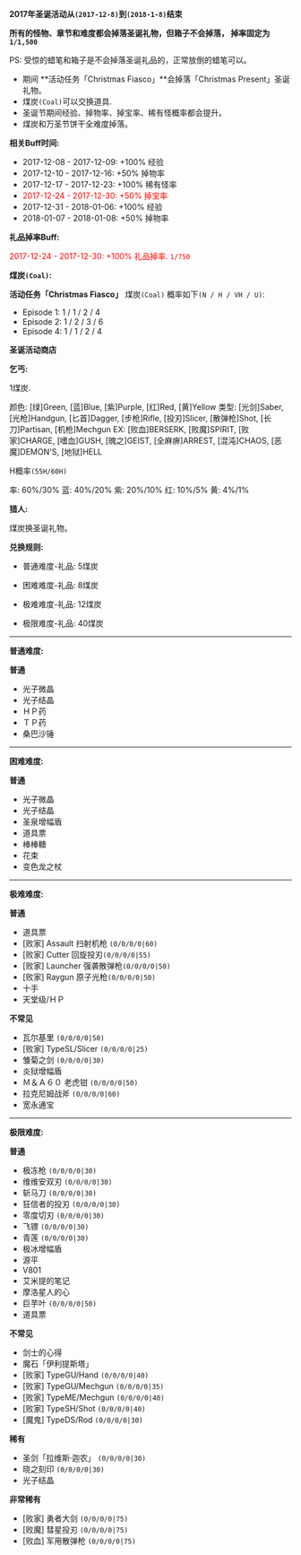 **2017年圣诞活动从`(2017-12-8)`到`(2018-1-8)`结束**

**所有的怪物、章节和难度都会掉落圣诞礼物，但箱子不会掉落， 掉率固定为`1/1,500`**

PS: 受惊的蜡笔和箱子是不会掉落圣诞礼品的，正常放倒的蜡笔可以。

* 期间 **活动任务「Christmas Fiasco」**会掉落「Christmas Present」圣诞礼物。
* 煤炭`(Coal)`可以交换道具.
* 圣诞节期间经验、掉物率、掉宝率、稀有怪概率都会提升。
* 煤炭和万圣节饼干全难度掉落。

**相关Buff时间:**

* 2017-12-08 - 2017-12-09: +100% 经验
* 2017-12-10 - 2017-12-16: +50%  掉物率
* 2017-12-17 - 2017-12-23: +100% 稀有怪率
* <span style="color:red">2017-12-24 - 2017-12-30: +50%  掉宝率</span>
* 2017-12-31 - 2018-01-06: +100% 经验
* 2018-01-07 - 2018-01-08: +50%  掉物率

**礼品掉率Buff:**

<span style="color:red">2017-12-24 - 2017-12-30: +100% 礼品掉率. `1/750`</span>

**煤炭`(Coal)`:**

**活动任务「Christmas Fiasco」** 煤炭`(Coal)` 概率如下`(N / H / VH / U)`:

* Episode 1: 1 / 1 / 2 / 4
* Episode 2: 1 / 2 / 3 / 6
* Episode 4: 1 / 1 / 2 / 4

**圣诞活动商店**

**乞丐:**

1煤炭.

颜色: [绿]Green, [蓝]Blue, [紫]Purple, [红]Red, [黄]Yellow
类型: [光剑]Saber, [光枪]Handgun, [匕首]Dagger, [步枪]Rifle, [投刃]Slicer, [散弹枪]Shot, [长刀]Partisan, [机枪]Mechgun
EX: [败血]BERSERK, [败魔]SPIRIT, [败家]CHARGE, [嗜血]GUSH, [魄之]GEIST, [全麻痹]ARREST, [混沌]CHAOS, [恶魔]DEMON'S, [地狱]HELL

H概率`(55H/60H)`

率: 60%/30%
蓝: 40%/20%
紫: 20%/10%
红: 10%/5%
黄: 4%/1%

**猎人:**

煤炭换圣诞礼物。

**兑换规则:**

- 普通难度-礼品: 5煤炭

- 困难难度-礼品: 8煤炭

- 极难难度-礼品: 12煤炭

- 极限难度-礼品: 40煤炭

---

**普通难度:**

**普通**

- 光子微晶
- 光子结晶
- ＨＰ药
- ＴＰ药
- 桑巴沙锤

---

**困难难度:**

**普通**

- 光子微晶
- 光子结晶
- 圣泉增幅盾
- 道具票
- 棒棒糖
- 花束
- 变色龙之杖

---

**极难难度:**

**普通**

- 道具票
- [败家] Assault 扫射机枪 `(0/0/0/0|60)`
- [败家] Cutter 回旋投刃`(0/0/0/0|55)`
- [败家] Launcher 强袭散弹枪`(0/0/0/0|50)`
- [败家] Raygun 原子光枪`(0/0/0/0|50)`
- 十手 
- 天堂级/ＨＰ

**不常见**

- 瓦尔基里 `(0/0/0/0|50)`
- [败家] TypeSL/Slicer `(0/0/0/0|25)`
- 雏菊之剑 `(0/0/0/0|30)`
- 炎狱增幅盾
- Ｍ＆Ａ６０ 老虎钳 `(0/0/0/0|50)`
- 拉克尼姆战斧 `(0/0/0/0|60)`
- 宽永通宝

---

**极限难度:**

**普通**

- 极冻枪 `(0/0/0/0|30)`
- 维维安双刃 `(0/0/0/0|30)`
- 斩马刀 `(0/0/0/0|30)`
- 狂信者的投刃 `(0/0/0/0|30)`
- 零度切刃 `(0/0/0/0|30)`
- 飞镖 `(0/0/0/0|30)`
- 青莲 `(0/0/0/0|30)`
- 极冰增幅盾
- 源平
- V801
- 艾米提的笔记
- 摩洛星人的心
- 巨芋叶 `(0/0/0/0|50)`
- 道具票

**不常见**

- 剑士的心得
- 魔石「伊利提斯塔」
- [败家] TypeGU/Hand `(0/0/0/0|40)`
- [败家] TypeGU/Mechgun `(0/0/0/0|35)`
- [败家] TypeME/Mechgun `(0/0/0/0|40)`
- [败家] TypeSH/Shot `(0/0/0/0|40)`
- [魔鬼] TypeDS/Rod `(0/0/0/0|30)`

**稀有**

- 圣剑「拉维斯·迦农」 `(0/0/0/0|30)`
- 晓之刻印 `(0/0/0/0|30)`
- 光子结晶

**非常稀有**

- [败家] 勇者大剑 `(0/0/0/0|75)`
- [败魔] 彗星投刃 `(0/0/0/0|75)`
- [败血] 军用散弹枪 `(0/0/0/0|75)`

